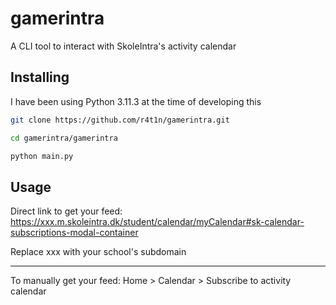 # gamerintra

A CLI tool to interact with SkoleIntra's activity calendar

## Installing

I have been using Python 3.11.3 at the time of developing this

```sh
git clone https://github.com/r4t1n/gamerintra.git
```

```sh
cd gamerintra/gamerintra
```

```sh
python main.py
```

## Usage

Direct link to get your feed: https://xxx.m.skoleintra.dk/student/calendar/myCalendar#sk-calendar-subscriptions-modal-container

Replace xxx with your school's subdomain

---

To manually get your feed: Home > Calendar > Subscribe to activity calendar